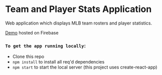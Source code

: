 # Team and Player Stats Application

Web application which displays MLB team rosters and player statistics.

[Demo](https://mlb-stats-project.web.app/) hosted on Firebase


### `To get the app running locally`:
- Clone this repo
- `npm install` to install all req'd dependencies
- `npm start` to start the local server (this project uses create-react-app)
